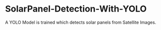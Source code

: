 # SolarPanel-Detection-With-YOLO
A YOLO Model is trained which detects solar panels from Satellite Images.

